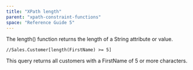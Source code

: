 ```yaml
---
title: "XPath length"
parent: "xpath-constraint-functions"
space: "Reference Guide 5"
---
```



The length() function returns the length of a String attribute or value.

```
//Sales.Customer[length(FirstName) >= 5]

```

This query returns all customers with a FirstName of 5 or more characters.
